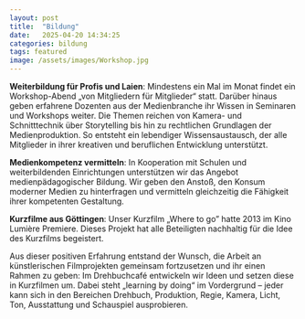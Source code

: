 ```yaml
---
layout: post
title:  "Bildung"
date:   2025-04-20 14:34:25
categories: bildung
tags: featured
image: /assets/images/Workshop.jpg
---
```


**Weiterbildung für Profis und Laien**:
Mindestens ein Mal im Monat findet ein Workshop-Abend „von Mitgliedern für Mitglieder“ statt. Darüber hinaus geben erfahrene Dozenten aus der Medienbranche ihr Wissen in Seminaren und Workshops weiter. Die Themen reichen von Kamera- und Schnitttechnik über Storytelling bis hin zu rechtlichen Grundlagen der Medienproduktion.
So entsteht ein lebendiger Wissensaustausch, der alle Mitglieder in ihrer kreativen und beruflichen Entwicklung unterstützt.

**Medienkompetenz vermitteln**:
In Kooperation mit Schulen und weiterbildenden Einrichtungen unterstützen wir das Angebot medienpädagogischer Bildung. Wir geben den Anstoß, den Konsum moderner Medien zu hinterfragen und vermitteln gleichzeitig die Fähigkeit ihrer kompetenten Gestaltung.

**Kurzfilme aus Göttingen**:
Unser Kurzfilm „Where to go” hatte 2013 im Kino Lumière Premiere. Dieses Projekt hat alle Beteiligten nachhaltig für die Idee des Kurzfilms begeistert.

Aus dieser positiven Erfahrung entstand der Wunsch, die Arbeit an künstlerischen Filmprojekten gemeinsam fortzusetzen und ihr einen Rahmen zu geben: Im Drehbuchcafé entwickeln wir Ideen und setzen diese in Kurzfilmen um. Dabei steht „learning by doing“ im Vordergrund – jeder kann sich in den Bereichen Drehbuch, Produktion, Regie, Kamera, Licht, Ton, Ausstattung und Schauspiel ausprobieren.
